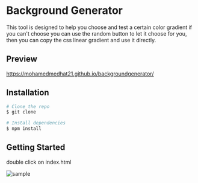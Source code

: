 # Background Generator
This tool is designed to help you choose and test a certain color gradient
if you can't choose you can use the random button to let it choose for you, then you can copy the css linear gradient and use it directly.

## Preview

https://mohamedmedhat21.github.io/backgroundgenerator/

## Installation

```bash
# Clone the repo
$ git clone 

# Install dependencies
$ npm install
```
## Getting Started

double click on index.html

![sample](https://github.com/MohamedMedhat21/backgroundgenerator/blob/master/media/sample%5Bgif%5D.gif)
